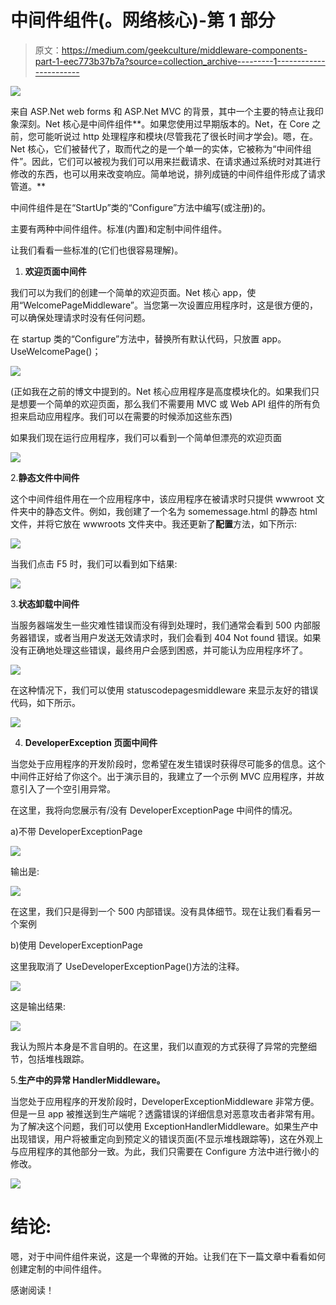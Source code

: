 # 中间件组件(。网络核心)-第 1 部分

> 原文：<https://medium.com/geekculture/middleware-components-part-1-eec773b37b7a?source=collection_archive---------1----------------------->

![](img/69a17b5755e79fd45743eb55ca211490.png)

来自 ASP.Net web forms 和 ASP.Net MVC 的背景，其中一个主要的特点让我印象深刻。Net 核心是中间件组件**。如果您使用过早期版本的。Net，在 Core 之前，您可能听说过 http 处理程序和模块(尽管我花了很长时间才学会)。嗯，在。Net 核心，它们被替代了，取而代之的是一个单一的实体，它被称为“中间件组件”。因此，它们可以被视为我们可以用来拦截请求、在请求通过系统时对其进行修改的东西，也可以用来改变响应。简单地说，排列成链的中间件组件形成了请求管道。**

中间件组件是在“StartUp”类的“Configure”方法中编写(或注册)的。

主要有两种中间件组件。标准(内置)和定制中间件组件。

让我们看看一些标准的(它们也很容易理解)。

1.  **欢迎页面中间件**

我们可以为我们的创建一个简单的欢迎页面。Net 核心 app，使用“WelcomePageMiddleware”。当您第一次设置应用程序时，这是很方便的，可以确保处理请求时没有任何问题。

在 startup 类的“Configure”方法中，替换所有默认代码，只放置 app。UseWelcomePage()；

![](img/f7f3418e5ab7dce3cc269c22a013111f.png)

(正如我在之前的博文中提到的。Net 核心应用程序是高度模块化的。如果我们只是想要一个简单的欢迎页面，那么我们不需要用 MVC 或 Web API 组件的所有负担来启动应用程序。我们可以在需要的时候添加这些东西)

如果我们现在运行应用程序，我们可以看到一个简单但漂亮的欢迎页面

![](img/83172562cfa2b766061dda8edb7b5bf2.png)

2.**静态文件中间件**

这个中间件组件用在一个应用程序中，该应用程序在被请求时只提供 wwwroot 文件夹中的静态文件。例如，我创建了一个名为 somemessage.html 的静态 html 文件，并将它放在 wwwroots 文件夹中。我还更新了**配置**方法，如下所示:

![](img/4961434b79f2f75d6c7a32f26b1d9579.png)

当我们点击 F5 时，我们可以看到如下结果:

![](img/9f722e64397e6c96a4f39713061bd8a5.png)

3.**状态卸载中间件**

当服务器端发生一些灾难性错误而没有得到处理时，我们通常会看到 500 内部服务器错误，或者当用户发送无效请求时，我们会看到 404 Not found 错误。如果没有正确地处理这些错误，最终用户会感到困惑，并可能认为应用程序坏了。

![](img/8a3caf15460c1e4126d4014db3727b76.png)

在这种情况下，我们可以使用 statuscodepagesmiddleware 来显示友好的错误代码，如下所示。

![](img/1fd29105b2622b00033a954db7de00cb.png)

4. **DeveloperException 页面中间件**

当您处于应用程序的开发阶段时，您希望在发生错误时获得尽可能多的信息。这个中间件正好给了你这个。出于演示目的，我建立了一个示例 MVC 应用程序，并故意引入了一个空引用异常。

在这里，我将向您展示有/没有 DeveloperExceptionPage 中间件的情况。

a)不带 DeveloperExceptionPage

![](img/fb121ffd0d6b7ddbf92a8b03c608cf13.png)

输出是:

![](img/9496d9ac2210fc523eb67e585e3efdf1.png)

在这里，我们只是得到一个 500 内部错误。没有具体细节。现在让我们看看另一个案例

b)使用 DeveloperExceptionPage

这里我取消了 UseDeveloperExceptionPage()方法的注释。

![](img/9ab8ce9abfbdeec927ef1508713b2625.png)

这是输出结果:

![](img/e6162d90bdf3602073b2ff38eb82a3ed.png)

我认为照片本身是不言自明的。在这里，我们以直观的方式获得了异常的完整细节，包括堆栈跟踪。

5.**生产中的异常 HandlerMiddleware。**

当您处于应用程序的开发阶段时，DeveloperExceptionMiddleware 非常方便。但是一旦 app 被推送到生产端呢？透露错误的详细信息对恶意攻击者非常有用。为了解决这个问题，我们可以使用 ExceptionHandlerMiddleware。如果生产中出现错误，用户将被重定向到预定义的错误页面(不显示堆栈跟踪等)，这在外观上与应用程序的其他部分一致。为此，我们只需要在 Configure 方法中进行微小的修改。

![](img/0c3bdd5e2319bfd90a05348edf0b1e83.png)

# 结论:

嗯，对于中间件组件来说，这是一个卑微的开始。让我们在下一篇文章中看看如何创建定制的中间件组件。

感谢阅读！